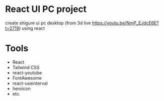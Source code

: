 # React UI PC project
create shigure ui pc desktop (from 3d live https://youtu.be/NmP_EJdcE6E?t=2719) using react

# Tools

 - React
 - Tailwind CSS
 - react-youtube
 - FontAwesome
 - react-useinterval
 - heroicon
 - etc.